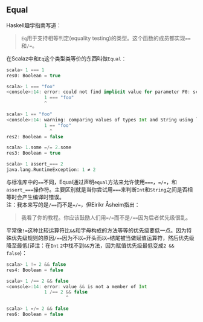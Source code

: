 ## Equal
Haskell趣学指南写道：
> `Eq`用于支持相等判定(equality testing)的类型。这个函数的成员都实现`==`和`/=`。

在Scalaz中和`Eq`这个类型类等价的东西叫做`Equal`：
```Scala
scala> 1 === 1
res0: Boolean = true

scala> 1 === "foo"
<console>:14: error: could not find implicit value for parameter F0: scalaz.Equal[Object]
              1 === "foo"
              ^

scala> 1 == "foo"
<console>:14: warning: comparing values of types Int and String using `==' will always yield false
              1 == "foo"
                ^
res2: Boolean = false

scala> 1.some =/= 2.some
res3: Boolean = true

scala> 1 assert_=== 2
java.lang.RuntimeException: 1 ≠ 2
```

与标准库中的`==`不同，Equal通过声明`equal`方法来允许使用`===`，`=/=`，和`assert_===`操作符。主要区别就是当你尝试用`===`来判断`Int`和`String`之间是否相等时会产生编译时错误。  
注：我本来写的是`/==`而不是`=/=`，但Eiríkr Åsheim指出：
> 我看了你的教程。你应该鼓励人们用`=/=`而不是`/==`因为后者优先级很乱。

平常像`!=`这种比较运算符比`&&`和字母构成的方法等等的优先级要低一点。因为特殊优先级规则的原因`/==`因为不以`=`开头而以`=`结尾被当做赋值运算符，然后优先级降至最低(译注：在`Int` `2`中找不到`&&`方法，因为赋值优先级最低变成`2 && false`)：
```Scala
scala> 1 != 2 && false
res4: Boolean = false

scala> 1 /== 2 && false
<console>:14: error: value && is not a member of Int
              1 /== 2 && false
                      ^

scala> 1 =/= 2 && false
res6: Boolean = false
```
